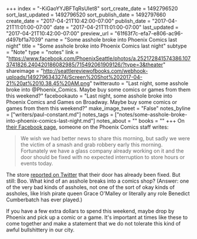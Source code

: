+++
index = "-KiGaoYYJBFTqRsUIet8"
sort_create_date = 1492796520
sort_last_updated = 1492796520
sort_publish_date = 1492797660
create_date = "2017-04-21T10:42:00-07:00"
publish_date = "2017-04-21T11:01:00-07:00"
date = "2017-04-21T11:01:00-07:00"
last_updated = "2017-04-21T10:42:00-07:00"
preview_url = "61f63f7c-efa7-e806-ac96-d497bf1a7039"
name = "Some asshole broke into Phoenix Comics last night"
title = "Some asshole broke into Phoenix Comics last night"
subtype = "Note"
type = "notes"
link = "https://www.facebook.com/PhoenixSeattle/photos/a.252172841574386.1073741826.240420186082985/715492061909126/?type=3&theater"
shareimage = "http://seattlereviewofbooks.com/webhook-uploads/1492796343274/Screen%20Shot%202017-04-21%20at%2010.38.45%20AM.png"
twitterauto = "Last night, some asshole broke into @Phoenix_Comics. Maybe buy some comics or games from them this weekend?"
facebookauto = "Last night, some asshole broke into Phoenix Comics and Games on Broadway. Maybe buy some comics or games from them this weekend?"
make_image_tweet = "False"
notes_byline = ["writers/paul-constant.md"]
notes_tags = ["notes/some-asshole-broke-into-phoenix-comics-last-night.md"]
notes_about = ""
books = ""
+++
On [their Facebook page](https://www.facebook.com/PhoenixSeattle/photos/a.252172841574386.1073741826.240420186082985/715492061909126/?type=3&theater), someone on the Phoenix Comics staff writes:

<blockquote>We wish we had better news to share this morning, but sadly we were the victim of a smash and grab robbery early this morning. Fortunately we have a glass company already working on it and the door should be fixed with no expected interruption to store hours or events today.</blockquote>

The store [reported on Twitter](https://twitter.com/Phoenix_Comics/status/855465006002880512) that their door has already been fixed. But still: Boo. What kind of an asshole breaks into a comics shop? (Answer: one of the very bad kinds of assholes, not one of the sort of okay kinds of assholes, like Irish pirate queen Grace O'Malley or literally any role Benedict Cumberbatch has ever played.)

If you have a few extra dollars to spend this weekend, maybe drop by Phoenix and pick up a comic or a game. It's important at times like these to come together and make a statement that we do not tolerate this kind of awful bullshittery in our city.
